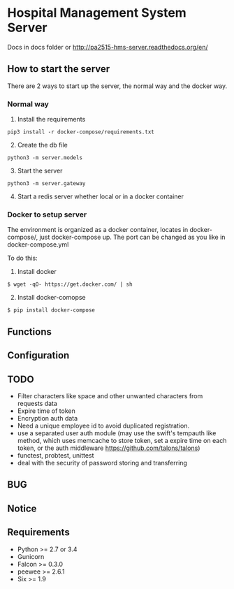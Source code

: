 Hospital Management System Server
================
Docs in docs folder or http://pa2515-hms-server.readthedocs.org/en/

## How to start the server
There are 2 ways to start up the server, the normal way and the docker way.

### Normal way
1. Install the requirements
```
pip3 install -r docker-compose/requirements.txt
```

2. Create the db file
```
python3 -m server.models
```

3. Start the server
```
python3 -m server.gateway
```

4. Start a redis server whether local or in a docker container

### Docker to setup server

The environment is organized as a docker container, locates in docker-compose/,
just docker-compose up. The port can be changed as you like in docker-compose.yml

To do this:
1. Install docker
```
$ wget -qO- https://get.docker.com/ | sh
```

2. Install docker-comopse
```
$ pip install docker-compose
```

Functions
---------------


Configuration
---------------


TODO
---------------
- Filter characters like space and other unwanted characters from requests data
- Expire time of token
- Encryption auth data
- Need a unique employee id to avoid duplicated registration.
- use a separated user auth module (may use the swift's tempauth like method, which uses memcache to store token, set a expire time on each token, or the auth middleware <https://github.com/talons/talons>)
- functest, probtest, unittest
- deal with the security of password storing and transferring


BUG
---------------



Notice
---------------


Requirements
---------------
- Python >= 2.7 or 3.4
- Gunicorn
- Falcon >= 0.3.0
- peewee >= 2.6.1
- Six >= 1.9
